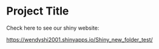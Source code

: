 # Project Title

Check here to see our shiny website:

https://wendyshi2001.shinyapps.io/Shiny_new_folder_test/